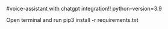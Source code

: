 #voice-assistant with chatgpt integration!!
python-version=3.9

Open terminal and run     pip3 install -r requirements.txt
